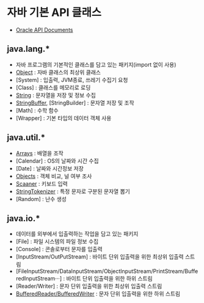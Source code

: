 # 자바 기본 API 클래스
- [Oracle API Documents](https://docs.oracle.com/en/java/javase/11/docs/api/java.base/module-summary.html)

## java.lang.*
- 자바 프로그램의 기본적인 클래스를 담고 있는 패키지(import 없이 사용)
- [Object](https://github.com/Jserim420/java/tree/main/Class/Object) : 자바 클래스의 최상위 클래스
- [System] : 입출력, JVM종료, 쓰레기 수집기 요청
- [Class] : 클래스를 메모리로 로딩
- [String](https://github.com/Jserim420/java/blob/main/Class/String.md) : 문자열을 저장 및 정보 수집
- [StringBuffer](https://github.com/Jserim420/java/blob/main/Class/StringBuffer.md), [StringBuilder] : 문자열 저장 및 조작
- [Math] : 수학 함수
- [Wrapper] : 기본 타입의 데이터 객체 사용


## java.util.*
- [Arrays](https://github.com/Jserim420/java/blob/main/Class/Arrays.md) : 배열을 조작
- [Calendar] : OS의 날짜와 시간 수집
- [Date] : 날짜와 시간정보 저장
- [Objects](https://github.com/Jserim420/java/tree/main/Class/Objects.md) : 객체 비교, 널 여부 조사
- [Scaaner](https://github.com/Jserim420/java/blob/main/Class/Scanner.md) : 키보드 입력
- [StringTokenizer](https://github.com/Jserim420/java/blob/main/Class/StringTokenizer.md) : 특정 문자로 구분된 문자열 뽑기
- [Random] : 난수 생성

## java.io.*
- 데이터를 외부에서 입출력하는 작업을 담고 있는 패키지
- [File] : 파일 시스템의 파일 정보 수집
- [Console] : 콘솔로부터 문자를 입출력
- [InputStream/OutPutStream] : 바이트 단위 입출력을 위한 최상위 입출력 스트림
- [FileInputStream/DataInputStream/ObjectInputStream/PrintStream/BufferedInputStream···] : 바이트 단위 입출력을 위한 하위 스트림
- [Reader/Writer] : 문자 단위 입출력을 위한 최상위 입출력 스트림
- [BufferedReader/BufferedWriter](https://github.com/Jserim420/java/blob/main/Class/Bufferd_wr.md) : 문자 단위 입출력을 위한 하위 스트림